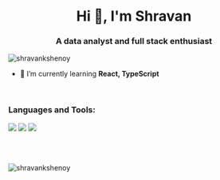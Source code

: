 <h1 align="center">Hi 👋, I'm Shravan</h1>
<h3 align="center">A data analyst and full stack enthusiast</h3>

<p align="left"> <img src="https://komarev.com/ghpvc/?username=shravankshenoy&label=Profile%20views&color=0e75b6&style=flat" alt="shravankshenoy" /> </p>

- 🌱 I’m currently learning **React, TypeScript**

<br>

<h3 align="left">Languages and Tools:</h3>
<p align="left"> 
  <img src="https://img.shields.io/badge/Python-FFD43B?style=for-the-badge&logo=python&logoColor=blue" />
  <img src="https://img.shields.io/badge/Pandas-2C2D72?style=for-the-badge&logo=pandas&logoColor=white" />
  <img src="https://img.shields.io/badge/JavaScript-323330?style=for-the-badge&logo=javascript&logoColor=F7DF1E" />

</p>

<br>
<br>

<p><img align="center" src="https://github-readme-stats.vercel.app/api?username=shravankshenoy&theme=prussian&show_icons=true&locale=en" alt="shravankshenoy" /></p>



<!--
**shravankshenoy/shravankshenoy** is a ✨ _special_ ✨ repository because its `README.md` (this file) appears on your GitHub profile.

Here are some ideas to get you started:

- 🔭 I’m currently working on ...
- 🌱 I’m currently learning ...
- 👯 I’m looking to collaborate on ...
- 🤔 I’m looking for help with ...
- 💬 Ask me about ...
- 📫 How to reach me: ...
- 😄 Pronouns: ...
- ⚡ Fun fact: ...
-->
